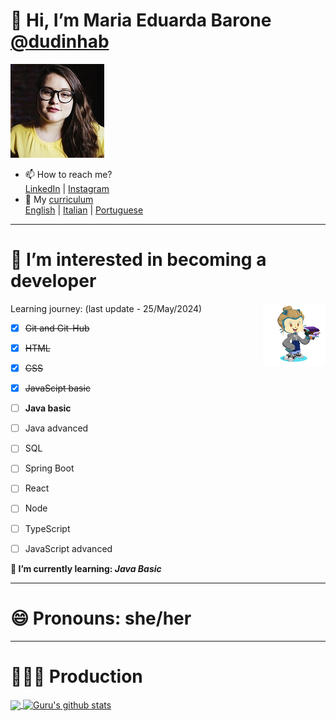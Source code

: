 # 👋 Hi, I’m Maria Eduarda Barone [@dudinhab](https://github.com/dudinhab)


<img src="Img/perfil.jpg" width="150">

- 📫 How to reach me?  
[LinkedIn](https://www.linkedin.com/in/maria-eduarda-barone/) | [Instagram](https://instagram.com/dudsbarone) 
- 📃 My [curriculum](https://dudinhab.github.io/curriculum-vitae/)  
[English](https://dudinhab.github.io/curriculum-vitae/curriculum/cv_ingles.html) | [Italian](https://dudinhab.github.io/curriculum-vitae/curriculum/cv_italiano.html) | [Portuguese](https://dudinhab.github.io/curriculum-vitae/curriculum/cv_portugues.html)

---

#  👀 I’m interested in becoming a developer
Learning journey: (last update - 25/May/2024) 
<img align="right" src="Img/octocat-2.png" width="100">
- [x] ~~Git and Git-Hub~~ 
- [x] ~~HTML~~
- [x] ~~CSS~~  
- [x] ~~JavaScipt basic~~
- [ ] **Java basic**
- [ ] Java advanced
- [ ] SQL
- [ ] Spring Boot
- [ ] React
- [ ] Node
- [ ] TypeScript
- [ ] JavaScript advanced

      

**🌱 I’m currently learning: _Java Basic_**

---
# 😄 Pronouns: she/her
---
# 👩🏼‍💻 Production

<a href="https://github.com/anuraghazra/github-readme-stats">
  <img align="center" src="https://github-readme-stats.vercel.app/api/top-langs/?username=dudinhab" />
</a>
<a href="https://github.com/anuraghazra/convoychat">
 <img align="center" src="https://github-readme-stats.vercel.app/api?username=dudinhab" alt="Guru's github stats"/>
</a>




<!---
dudinhab/dudinhab is a ✨ special ✨ repository because its `README.md` (this file) appears on your GitHub profile.
You can click the Preview link to take a look at your changes.
--->
